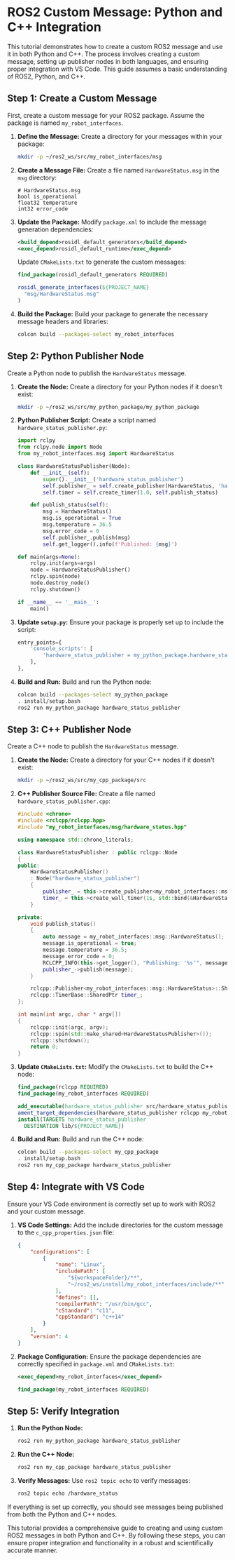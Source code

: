 # ROS2 Custom Message: Python and C++ Integration

This tutorial demonstrates how to create a custom ROS2 message and use it in both Python and C++. The process involves creating a custom message, setting up publisher nodes in both languages, and ensuring proper integration with VS Code. This guide assumes a basic understanding of ROS2, Python, and C++.

## Step 1: Create a Custom Message

First, create a custom message for your ROS2 package. Assume the package is named `my_robot_interfaces`.

1. **Define the Message:**
   Create a directory for your messages within your package:
   ```sh
   mkdir -p ~/ros2_ws/src/my_robot_interfaces/msg
   ```

2. **Create a Message File:**
   Create a file named `HardwareStatus.msg` in the `msg` directory:
   ```plaintext
   # HardwareStatus.msg
   bool is_operational
   float32 temperature
   int32 error_code
   ```

3. **Update the Package:**
   Modify `package.xml` to include the message generation dependencies:
   ```xml
   <build_depend>rosidl_default_generators</build_depend>
   <exec_depend>rosidl_default_runtime</exec_depend>
   ```

   Update `CMakeLists.txt` to generate the custom messages:
   ```cmake
   find_package(rosidl_default_generators REQUIRED)

   rosidl_generate_interfaces(${PROJECT_NAME}
     "msg/HardwareStatus.msg"
   )
   ```

4. **Build the Package:**
   Build your package to generate the necessary message headers and libraries:
   ```sh
   colcon build --packages-select my_robot_interfaces
   ```

## Step 2: Python Publisher Node

Create a Python node to publish the `HardwareStatus` message.

1. **Create the Node:**
   Create a directory for your Python nodes if it doesn't exist:
   ```sh
   mkdir -p ~/ros2_ws/src/my_python_package/my_python_package
   ```

2. **Python Publisher Script:**
   Create a script named `hardware_status_publisher.py`:
   ```python
   import rclpy
   from rclpy.node import Node
   from my_robot_interfaces.msg import HardwareStatus

   class HardwareStatusPublisher(Node):
       def __init__(self):
           super().__init__('hardware_status_publisher')
           self.publisher_ = self.create_publisher(HardwareStatus, 'hardware_status', 10)
           self.timer = self.create_timer(1.0, self.publish_status)

       def publish_status(self):
           msg = HardwareStatus()
           msg.is_operational = True
           msg.temperature = 36.5
           msg.error_code = 0
           self.publisher_.publish(msg)
           self.get_logger().info(f'Published: {msg}')

   def main(args=None):
       rclpy.init(args=args)
       node = HardwareStatusPublisher()
       rclpy.spin(node)
       node.destroy_node()
       rclpy.shutdown()

   if __name__ == '__main__':
       main()
   ```

3. **Update `setup.py`:**
   Ensure your package is properly set up to include the script:
   ```python
   entry_points={
       'console_scripts': [
           'hardware_status_publisher = my_python_package.hardware_status_publisher:main',
       ],
   },
   ```

4. **Build and Run:**
   Build and run the Python node:
   ```sh
   colcon build --packages-select my_python_package
   . install/setup.bash
   ros2 run my_python_package hardware_status_publisher
   ```

## Step 3: C++ Publisher Node

Create a C++ node to publish the `HardwareStatus` message.

1. **Create the Node:**
   Create a directory for your C++ nodes if it doesn't exist:
   ```sh
   mkdir -p ~/ros2_ws/src/my_cpp_package/src
   ```

2. **C++ Publisher Source File:**
   Create a file named `hardware_status_publisher.cpp`:
   ```cpp
   #include <chrono>
   #include <rclcpp/rclcpp.hpp>
   #include "my_robot_interfaces/msg/hardware_status.hpp"

   using namespace std::chrono_literals;

   class HardwareStatusPublisher : public rclcpp::Node
   {
   public:
       HardwareStatusPublisher()
       : Node("hardware_status_publisher")
       {
           publisher_ = this->create_publisher<my_robot_interfaces::msg::HardwareStatus>("hardware_status", 10);
           timer_ = this->create_wall_timer(1s, std::bind(&HardwareStatusPublisher::publish_status, this));
       }

   private:
       void publish_status()
       {
           auto message = my_robot_interfaces::msg::HardwareStatus();
           message.is_operational = true;
           message.temperature = 36.5;
           message.error_code = 0;
           RCLCPP_INFO(this->get_logger(), "Publishing: '%s'", message.is_operational ? "true" : "false");
           publisher_->publish(message);
       }

       rclcpp::Publisher<my_robot_interfaces::msg::HardwareStatus>::SharedPtr publisher_;
       rclcpp::TimerBase::SharedPtr timer_;
   };

   int main(int argc, char * argv[])
   {
       rclcpp::init(argc, argv);
       rclcpp::spin(std::make_shared<HardwareStatusPublisher>());
       rclcpp::shutdown();
       return 0;
   }
   ```

3. **Update `CMakeLists.txt`:**
   Modify the `CMakeLists.txt` to build the C++ node:
   ```cmake
   find_package(rclcpp REQUIRED)
   find_package(my_robot_interfaces REQUIRED)

   add_executable(hardware_status_publisher src/hardware_status_publisher.cpp)
   ament_target_dependencies(hardware_status_publisher rclcpp my_robot_interfaces)
   install(TARGETS hardware_status_publisher
     DESTINATION lib/${PROJECT_NAME})
   ```

4. **Build and Run:**
   Build and run the C++ node:
   ```sh
   colcon build --packages-select my_cpp_package
   . install/setup.bash
   ros2 run my_cpp_package hardware_status_publisher
   ```

## Step 4: Integrate with VS Code

Ensure your VS Code environment is correctly set up to work with ROS2 and your custom message.

1. **VS Code Settings:**
   Add the include directories for the custom message to the `c_cpp_properties.json` file:
   ```json
   {
       "configurations": [
           {
               "name": "Linux",
               "includePath": [
                   "${workspaceFolder}/**",
                   "~/ros2_ws/install/my_robot_interfaces/include/**"
               ],
               "defines": [],
               "compilerPath": "/usr/bin/gcc",
               "cStandard": "c11",
               "cppStandard": "c++14"
           }
       ],
       "version": 4
   }
   ```

2. **Package Configuration:**
   Ensure the package dependencies are correctly specified in `package.xml` and `CMakeLists.txt`:
   ```xml
   <exec_depend>my_robot_interfaces</exec_depend>
   ```

   ```cmake
   find_package(my_robot_interfaces REQUIRED)
   ```

## Step 5: Verify Integration

1. **Run the Python Node:**
   ```sh
   ros2 run my_python_package hardware_status_publisher
   ```

2. **Run the C++ Node:**
   ```sh
   ros2 run my_cpp_package hardware_status_publisher
   ```

3. **Verify Messages:**
   Use `ros2 topic echo` to verify messages:
   ```sh
   ros2 topic echo /hardware_status
   ```

If everything is set up correctly, you should see messages being published from both the Python and C++ nodes.

This tutorial provides a comprehensive guide to creating and using custom ROS2 messages in both Python and C++. By following these steps, you can ensure proper integration and functionality in a robust and scientifically accurate manner.